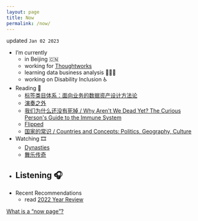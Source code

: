 ```yaml
---
layout: page
title: Now
permalink: /now/
---
```


updated `Jan 02 2023`

- I’m currently
     - in Beijing 🇨🇳
     - working for [Thoughtworks](https://www.thoughtworks.com/)
     - learning data business analysis 👩🏻‍💻
     - working on Disability Inclusion ♿️
- Reading 📖
     - [标签类目体系：面向业务的数据资产设计方法论](https://book.douban.com/subject/35498205/)
     - [演奏之外](https://book.douban.com/subject/35939322/)
     - [我们为什么还没有死掉 / Why Aren't We Dead Yet? The Curious Person's Guide to the Immune System]()
     - [Flipped](https://www.goodreads.com/book/show/331920.Flipped)
     - [国家的常识 / Countries and Concepts: Politics, Geography, Culture](https://www.goodreads.com/book/show/1304558.Countries_And_Concepts?from_search=true&from_srp=true&qid=V7R6IXhtMo&rank=1)
- Watching 🎞
     - [Dynasties](https://www.imdb.com/title/tt9130692/?ref_=nv_sr_srsg_0)
     - [舞乐传奇](https://movie.douban.com/subject/21759697/)
- Listening 🎧
     - 
- Recent Recommendations
     - read [2022 Year Review](/critiques/2022/12/31/2022-Year-Review.html)


[What is a “now page”?](https://nownownow.com/about)
